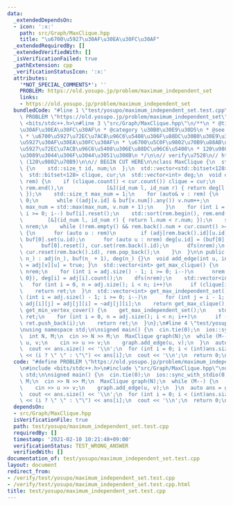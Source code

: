 ```yaml
---
data:
  _extendedDependsOn:
  - icon: ':x:'
    path: src/Graph/MaxClique.hpp
    title: "\u6700\u5927\u30AF\u30EA\u30FC\u30AF"
  _extendedRequiredBy: []
  _extendedVerifiedWith: []
  _isVerificationFailed: true
  _pathExtension: cpp
  _verificationStatusIcon: ':x:'
  attributes:
    '*NOT_SPECIAL_COMMENTS*': ''
    PROBLEM: https://old.yosupo.jp/problem/maximum_independent_set
    links:
    - https://old.yosupo.jp/problem/maximum_independent_set
  bundledCode: "#line 1 \"test/yosupo/maximum_independent_set.test.cpp\"\n#define\
    \ PROBLEM \"https://old.yosupo.jp/problem/maximum_independent_set\"\n#include\
    \ <bits/stdc++.h>\n#line 3 \"src/Graph/MaxClique.hpp\"\n/**\n * @title \u6700\u5927\
    \u30AF\u30EA\u30FC\u30AF\n * @category \u30B0\u30E9\u30D5\n * @see https://www.jstage.jst.go.jp/article/ipsjjip/25/0/25_667/_pdf\n\
    \ * \u6700\u5927\u72EC\u7ACB\u96C6\u5408\u306F\u88DC\u30B0\u30E9\u30D5\u306E\u6700\
    \u5927\u30AF\u30EA\u30FC\u30AF\n * \u6700\u5C0F\u9802\u70B9\u88AB\u8986\u306F\u6700\
    \u5927\u72EC\u7ACB\u96C6\u5408\u306E\u88DC\u96C6\u5408\n * 120\u9802\u70B9\u3050\
    \u3089\u3044\u306F\u3044\u3051\u308B\n */\n\n// verify\u7528\n// https://yukicoder.me/problems/no/382\
    \ (120\u9802\u70B9)\n\n// BEGIN CUT HERE\n\nclass MaxClique {\n  struct id_num\
    \ {\n    std::size_t id, num;\n  };\n  std::vector<std::bitset<128>> adj, buf;\n\
    \  std::bitset<128> clique, cur;\n  std::vector<int> deg;\n  void dfs(std::vector<id_num>&\
    \ rem) {\n    if (clique.count() < cur.count()) clique = cur;\n    std::sort(rem.begin(),\
    \ rem.end(),\n              [&](id_num l, id_num r) { return deg[l.id] > deg[r.id];\
    \ });\n    std::size_t max_num = 1;\n    for (auto& v : rem) {\n      v.num =\
    \ 0;\n      while ((adj[v.id] & buf[v.num]).any()) v.num++;\n      buf[v.num].set(v.id),\
    \ max_num = std::max(max_num, v.num + 1);\n    }\n    for (int i = max_num - 1;\
    \ i >= 0; i--) buf[i].reset();\n    std::sort(rem.begin(), rem.end(),\n      \
    \        [&](id_num l, id_num r) { return l.num < r.num; });\n    std::vector<id_num>\
    \ nrem;\n    while (!rem.empty() && rem.back().num + cur.count() >= clique.count())\
    \ {\n      for (auto u : rem)\n        if (adj[rem.back().id][u.id]) nrem.emplace_back(u),\
    \ buf[0].set(u.id);\n      for (auto u : nrem) deg[u.id] = (buf[0] & adj[u.id]).count();\n\
    \      buf[0].reset(), cur.set(rem.back().id);\n      dfs(nrem);\n      nrem.clear(),\
    \ cur.reset(rem.back().id), rem.pop_back();\n    }\n  }\n\n public:\n  MaxClique(int\
    \ n_) : adj(n_), buf(n_ + 1), deg(n_) {}\n  void add_edge(int u, int v) { adj[u][v]\
    \ = adj[v][u] = true; }\n  std::vector<int> get_max_clique() {\n    std::vector<id_num>\
    \ nrem;\n    for (int i = adj.size() - 1; i >= 0; i--)\n      nrem.emplace_back(id_num{(std::size_t)i,\
    \ 0}), deg[i] = adj[i].count();\n    dfs(nrem);\n    std::vector<int> ret;\n \
    \   for (int i = 0, n = adj.size(); i < n; i++)\n      if (clique[i]) ret.push_back(i);\n\
    \    return ret;\n  }\n  std::vector<int> get_max_independent_set() {\n    for\
    \ (int i = adj.size() - 1; i >= 0; i--)\n      for (int j = i - 1; j >= 0; j--)\
    \ adj[i][j] = adj[j][i] = ~adj[j][i];\n    return get_max_clique();\n  }\n  std::vector<int>\
    \ get_min_vertex_cover() {\n    get_max_independent_set();\n    std::vector<int>\
    \ ret;\n    for (int i = 0, n = adj.size(); i < n; i++)\n      if (!clique[i])\
    \ ret.push_back(i);\n    return ret;\n  }\n};\n#line 4 \"test/yosupo/maximum_independent_set.test.cpp\"\
    \nusing namespace std;\n\nsigned main() {\n  cin.tie(0);\n  ios::sync_with_stdio(0);\n\
    \  int N, M;\n  cin >> N >> M;\n  MaxClique graph(N);\n  while (M--) {\n    int\
    \ u, v;\n    cin >> u >> v;\n    graph.add_edge(u, v);\n  }\n  auto ans = graph.get_max_independent_set();\n\
    \  cout << ans.size() << '\\n';\n  for (int i = 0; i < (int)ans.size(); i++) cout\
    \ << (i ? \" \" : \"\") << ans[i];\n  cout << '\\n';\n  return 0;\n}\n"
  code: "#define PROBLEM \"https://old.yosupo.jp/problem/maximum_independent_set\"\
    \n#include <bits/stdc++.h>\n#include \"src/Graph/MaxClique.hpp\"\nusing namespace\
    \ std;\n\nsigned main() {\n  cin.tie(0);\n  ios::sync_with_stdio(0);\n  int N,\
    \ M;\n  cin >> N >> M;\n  MaxClique graph(N);\n  while (M--) {\n    int u, v;\n\
    \    cin >> u >> v;\n    graph.add_edge(u, v);\n  }\n  auto ans = graph.get_max_independent_set();\n\
    \  cout << ans.size() << '\\n';\n  for (int i = 0; i < (int)ans.size(); i++) cout\
    \ << (i ? \" \" : \"\") << ans[i];\n  cout << '\\n';\n  return 0;\n}"
  dependsOn:
  - src/Graph/MaxClique.hpp
  isVerificationFile: true
  path: test/yosupo/maximum_independent_set.test.cpp
  requiredBy: []
  timestamp: '2021-02-10 10:21:48+09:00'
  verificationStatus: TEST_WRONG_ANSWER
  verifiedWith: []
documentation_of: test/yosupo/maximum_independent_set.test.cpp
layout: document
redirect_from:
- /verify/test/yosupo/maximum_independent_set.test.cpp
- /verify/test/yosupo/maximum_independent_set.test.cpp.html
title: test/yosupo/maximum_independent_set.test.cpp
---
```

